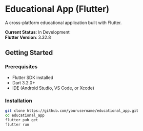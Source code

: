# Educational App (Flutter)

A cross-platform educational application built with Flutter.

**Current Status**: In Development  
**Flutter Version**: 3.32.8  

## Getting Started

### Prerequisites
- Flutter SDK installed
- Dart 3.2.0+
- IDE (Android Studio, VS Code, or Xcode)

### Installation
```bash
git clone https://github.com/yourusername/educational_app.git
cd educational_app
flutter pub get
flutter run
